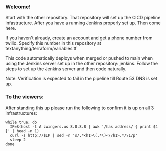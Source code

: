 ### Welcome! 

Start with the other repository. That repository will set up the CICD pipeline infastructure. After you have a running Jenkins properly set up. Then come here.

If you haven't already, create an account and get a phone number from twilio. Specify this number in  this repository at textanything/terraform/variables.tf

This code automatically deploys when merged or pushed to main when using the Jenkins server set up in the other repository: jenkins. Follow the steps to set up the Jenkins server and then code naturally.

Note: Verification is expected to fail in the pipeline till Route 53 DNS is set up.


### To the viewers:
After standing this up please run the following to confirm it is up on all 3 infrastructures:

```
while true; do
  IP=$(host -t A zwingers.us 8.8.8.8 | awk '/has address/ { print $4 }' | head -n 1)
  curl -s http://$IP | sed -n 's/.*<h1>\(.*\)<\/h1>.*/\1/p'
  sleep 2
done
```
